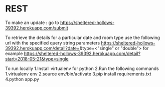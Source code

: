 # REST

To make an update :
go to https://sheltered-hollows-39392.herokuapp.com/submit

To retrieve the details for a particular date and room type use the following url with the specified query string parameters
https://sheltered-hollows-39392.herokuapp.com/detail?date=<date in YYYY-MM-DD format>&type=<"single" or "double">
for example
https://sheltered-hollows-39392.herokuapp.com/detail?start=2018-05-21&type=single


To run locally
1.Install virtualenv for python
2.Run the following commands
	1.virtualenv env
	2.source env/bin/activate
	3.pip install requirements.txt
	4.python app.py
